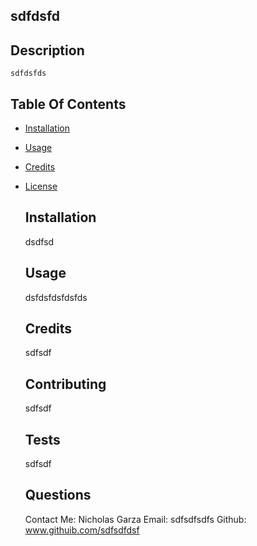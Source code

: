 
  ## sdfdsfd
  
  ## Description 
    
    sdfdsfds

  ## Table Of Contents
* [Installation](#installation)
* [Usage](#usage)
* [Credits](#credits)
* [License](#license)
  
  ## Installation 
    
    dsdfsd
  
  ## Usage 
    
    dsfdsfdsfdsfds
  
  ## Credits 
    
    sdfsdf
  
  ## Contributing 
    
    sdfsdf
  
  ## Tests 
    
    sdfsdf

  ## Questions 

  Contact Me: Nicholas Garza
  Email: sdfsdfsdfs
  Github: www.githuib.com/sdfsdfdsf
